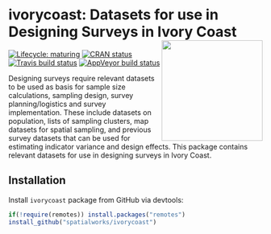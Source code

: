 
<!-- README.md is generated from README.Rmd. Please edit that file -->

# ivorycoast: Datasets for use in Designing Surveys in Ivory Coast <img src="https://www.cia.gov/library/publications/resources/the-world-factbook/attachments/flags/IV-flag.gif" width="200px" align="right" />

<!-- badges: start -->

[![Lifecycle:
maturing](https://img.shields.io/badge/lifecycle-maturing-blue.svg)](https://www.tidyverse.org/lifecycle/#maturing)
[![CRAN
status](https://www.r-pkg.org/badges/version/ivorycoast)](https://cran.r-project.org/package=ivorycoast)
[![Travis build
status](https://travis-ci.org/spatialworks/ivorycoast.svg?branch=master)](https://travis-ci.org/spatialworks/ivorycoast)
[![AppVeyor build
status](https://ci.appveyor.com/api/projects/status/github/spatialworks/ivorycoast?branch=master&svg=true)](https://ci.appveyor.com/project/spatialworks/ivorycoast)
<!-- badges: end -->

Designing surveys require relevant datasets to be used as basis for
sample size calculations, sampling design, survey planning/logistics and
survey implementation. These include datasets on population, lists of
sampling clusters, map datasets for spatial sampling, and previous
survey datasets that can be used for estimating indicator variance and
design effects. This package contains relevant datasets for use in
designing surveys in Ivory Coast.

## Installation

Install `ivorycoast` package from GitHub via devtools:

``` r
if(!require(remotes)) install.packages("remotes")
install_github("spatialworks/ivorycoast")
```
